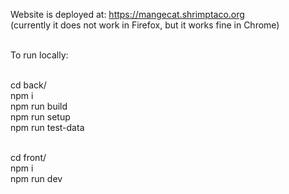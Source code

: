 Website is deployed at: https://mangecat.shrimptaco.org
<br>(currently it does not work in Firefox, but it works fine in Chrome)

<br>To run locally:

<br>cd back/
<br>npm i
<br>npm run build
<br>npm run setup
<br>npm run test-data

<br>cd front/
<br>npm i
<br>npm run dev
